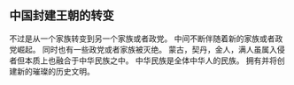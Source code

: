 ## 中国封建王朝的转变

不过是从一个家族转变到另一个家族或者政党。
中间不断伴随着新的家族或者政党崛起。
同时也有一些政党或者家族被灭绝。
蒙古，契丹，金人，满人虽属入侵者但本质上也融合于中华民族之中。
中华民族是全体中华人的民族。
拥有并将创建新的璀璨的历史文明。